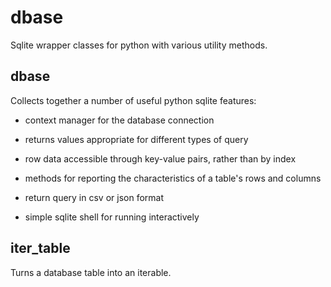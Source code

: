# dbase
Sqlite wrapper classes for python with various utility methods.

## dbase

Collects together a number of useful python sqlite features:

* context manager for the database connection

* returns values appropriate for different types of query

* row data accessible through key-value pairs, rather than by index

* methods for reporting the characteristics of a table's rows and columns

* return query in csv or json format

* simple sqlite shell for running interactively


## iter_table

Turns a database table into an iterable.

